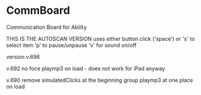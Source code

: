 CommBoard
=========

Communication Board for Ability

THIS IS THE AUTOSCAN VERSION
uses either button click ('space') or 's' to select item
'p' to pause/unpause
'v' for sound on/off

version v.696

v.692
no foce playmp3 on load - does not work for iPad anyway

v.690
remove simulatedClicks at the beginning
group playmp3 at one place on load
